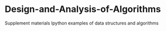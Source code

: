 # Design-and-Analysis-of-Algorithms
Supplement materials
Ipython examples of data structures and algorithms
